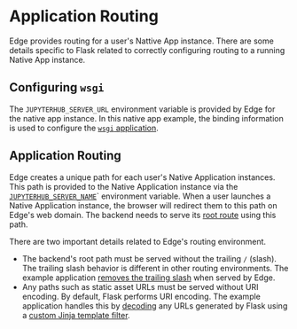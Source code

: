 # Application Routing

Edge provides routing for a user's Nattive App instance. There are some
details specific to Flask related to correctly configuring routing
to a running Native App instance.

## Configuring `wsgi`

The `JUPYTERHUB_SERVER_URL` environment variable is provided by Edge for
the native app instance. In this native app example,
the binding information is used to configure the [`wsgi` application](./src/wsgi.py#L43).

## Application Routing

Edge creates a unique path for each user's Native Application instances. This path
is provided to the Native Application instance via the [`JUPYTERHUB_SERVER_NAME`](./src/app.py#L53)` 
environment variable. When a user launches a Native Application instance, the browser
will redirect them to this path on Edge's web domain. The backend needs to serve its 
[root route](./src/app.py#L156) using this path.

There are two important details related to Edge's routing environment.

- The backend's root path must be served without the trailing ``/`` (slash).
  The trailing slash behavior is different in other routing environments. The
  example application [removes the trailing slash](./src/app.py#L148)
  when served by Edge.
- Any paths such as static asset URLs must be served without URI encoding.
  By default, Flask performs URI encoding. The example application handles this by
  [decoding](./src/frontend/templates/index.html#L6) any URLs generated by Flask
  using a [custom Jinja template filter](./src/app.py#L146>).
